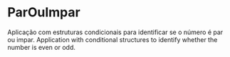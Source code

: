 # ParOuImpar

Aplicação com estruturas condicionais para identificar se o número é par ou impar. 
Application with conditional structures to identify whether the number is even or odd.
